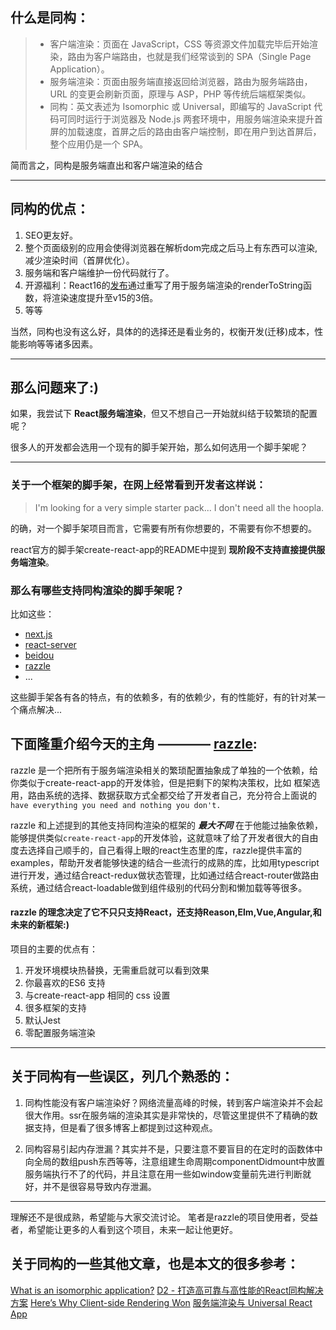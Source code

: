 ## 什么是同构：

> * 客户端渲染：页面在 JavaScript，CSS 等资源文件加载完毕后开始渲染，路由为客户端路由，也就是我们经常谈到的 SPA（Single Page Application）。
> * 服务端渲染：页面由服务端直接返回给浏览器，路由为服务端路由，URL 的变更会刷新页面，原理与 ASP，PHP 等传统后端框架类似。
> * 同构：英文表述为 Isomorphic 或 Universal，即编写的 JavaScript 代码可同时运行于浏览器及 Node.js 两套环境中，用服务端渲染来提升首屏的加载速度，首屏之后的路由由客户端控制，即在用户到达首屏后，整个应用仍是一个 SPA。

简而言之，同构是服务端直出和客户端渲染的结合

---

## 同构的优点：
1. SEO更友好。
2. 整个页面级别的应用会使得浏览器在解析dom完成之后马上有东西可以渲染,减少渲染时间（首屏优化）。
3. 服务端和客户端维护一份代码就行了。
4. 开源福利：React16的[发布](https://reactjs.org/blog/2017/09/26/react-v16.0.html)通过重写了用于服务端渲染的renderToString函数，将渲染速度提升至v15的3倍。
5. 等等

当然，同构也没有这么好，具体的的选择还是看业务的，权衡开发(迁移)成本，性能影响等等诸多因素。

---

## 那么问题来了:)
如果，我尝试下 **React服务端渲染**，但又不想自己一开始就纠结于较繁琐的配置呢？

很多人的开发都会选用一个现有的脚手架开始，那么如何选用一个脚手架呢？

---

### 关于一个框架的脚手架，在网上经常看到开发者这样说：
> I'm looking for a very simple starter pack... I don't need all the hoopla.

的确，对一个脚手架项目而言，它需要有所有你想要的，不需要有你不想要的。

react官方的脚手架create-react-app的README中提到 **现阶段不支持直接提供服务端渲染**。

### 那么有哪些支持同构渲染的脚手架呢？

比如这些：
* [next.js](https://github.com/zeit/next.js)
* [react-server](https://github.com/redfin/react-server)
* [beidou](https://github.com/alibaba/beidou)
* [razzle](https://github.com/jaredpalmer/razzle)
* ...

这些脚手架各有各的特点，有的依赖多，有的依赖少，有的性能好，有的针对某一个痛点解决...

## 下面隆重介绍今天的主角 ———— [razzle](https://github.com/jaredpalmer/razzle):
razzle 是一个把所有于服务端渲染相关的繁琐配置抽象成了单独的一个依赖，给你类似于create-react-app的开发体验，但是把剩下的架构决策权，比如 框架选用，路由系统的选择、数据获取方式全都交给了开发者自己，充分符合上面说的 `have everything you need and nothing you don't.`

razzle 和上述提到的其他支持同构渲染的框架的 ***最大不同*** 在于他能过抽象依赖，能够提供类似<code>create-react-app</code>的开发体验，这就意味了给了开发者很大的自由度去选择自己顺手的，自己看得上眼的react生态里的库，razzle提供丰富的examples，帮助开发者能够快速的结合一些流行的成熟的库，比如用typescript进行开发，通过结合react-redux做状态管理，比如通过结合react-router做路由系统，通过结合react-loadable做到组件级别的代码分割和懒加载等等很多。

#### razzle 的理念决定了它不只只支持React，还支持Reason,Elm,Vue,Angular,和未来的新框架:)

项目的主要的优点有：
1. 开发环境模块热替换，无需重启就可以看到效果
2. 你最喜欢的ES6 支持
3. 与create-react-app 相同的 css 设置
4. 很多框架的支持
5. 默认Jest
6. 零配置服务端渲染

---

## 关于同构有一些误区，列几个熟悉的：
1. 同构性能没有客户端渲染好？网络流量高峰的时候，转到客户端渲染并不会起很大作用。ssr在服务端的渲染其实是非常快的，尽管这里提供不了精确的数据支持，但是看了很多博客上都提到过这种观点。

2. 同构容易引起内存泄漏？其实并不是，只要注意不要盲目的在定时的函数体中向全局的数组push东西等等，注意组建生命周期componentDidmount中放置服务端执行不了的代码，并且注意在用一些如window变量前先进行判断就好，并不是很容易导致内存泄漏。

---

理解还不是很成熟，希望能与大家交流讨论。
笔者是razzle的项目使用者，受益者，希望能让更多的人看到这个项目，未来一起让他更好。

## 关于同构的一些其他文章，也是本文的很多参考：
[What is an isomorphic application?](https://www.lullabot.com/articles/what-is-an-isomorphic-application)
[D2 - 打造高可靠与高性能的React同构解决方案](https://zhuanlan.zhihu.com/p/32124393)
[Here’s Why Client-side Rendering Won](https://medium.freecodecamp.org/heres-why-client-side-rendering-won-46a349fadb52)
[服务端渲染与 Universal React App](https://zhuanlan.zhihu.com/p/30580569)
